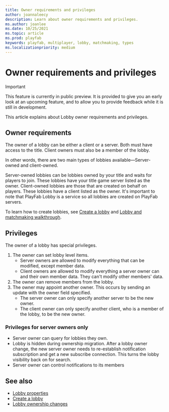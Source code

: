 ```yaml
---
title: Owner requirements and privileges
author: joannaleecy
description: Learn about owner requirements and privileges.
ms.author: joanlee
ms.date: 10/25/2021
ms.topic: article
ms.prod: playfab
keywords: playfab, multiplayer, lobby, matchmaking, types
ms.localizationpriority: medium
---
```


# Owner requirements and privileges

> [!IMPORTANT]
> This feature is currently in public preview. It is provided to give you an early look at an upcoming feature, and to allow you to provide feedback while it is still in development. 

This article explains about Lobby owner requirements and privileges. 

## Owner requirements

The owner of a lobby can be either a client or a server. Both must have access to the title. Client owners must also be a member of the lobby.

In other words, there are two main types of lobbies available&mdash;Server-owned and client-owned.

Server-owned lobbies can be lobbies owned by your title and waits for players to join. These lobbies have your title game server listed as the owner. Client-owned lobbies are those that are created on behalf on players. These lobbies have a client listed as the owner. It's important to note that PlayFab Lobby is a service so all lobbies are created on PlayFab servers.

To learn how to create lobbies, see [Create a lobby](create-a-lobby.md) and [Lobby and matchmaking walkthrough](lobby-and-matchmaking.md).

## Privileges

The owner of a lobby has special privileges.

1. The owner can set lobby level items.
    * Server owners are allowed to modify everything that can be modified,
      except member data.
    * Client owners are allowed to modify everything a server owner can and their own member data. They can't modify other members' data.
2. The owner can remove members from the lobby.
3. The owner may appoint another owner.  This occurs by sending an update with
   the owner field specified.
    * The server owner can only specify another server to be the new owner.
    * The client owner can only specify another client, who is a member of the
      lobby, to be the new owner.

### Privileges for server owners only

* Server owner can query for lobbies they own.
* Lobby is hidden during ownership migration. After a lobby owner change, the new server owner needs to re-establish notification subscription and get a new subscribe connection. This turns the lobby visibility back on for search.
* Server owner can control notifications to its members

## See also

* [Lobby properties](lobby-properties.md)
* [Create a lobby](create-a-lobby.md)
* [Lobby ownership changes](ownership-changes.md)
